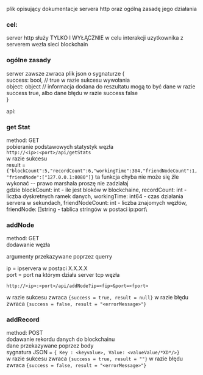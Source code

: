 plik opisujący dokumentacje servera http oraz ogólną zasadę jego działania

### cel:
server http służy TYLKO I WYŁĄCZNIE w celu interakcji uzytkownika z serverem wezła sieci blockchain


### ogólne zasady
serwer zawsze zwraca plik json o sygnaturze
{\
    success: bool, // true w razie sukcesu wywołania \
    object: object // informacja dodana do reszultatu mogą to być dane w razie success true, albo dane błędu w razie success false \
}

api:

### get Stat
method: GET\
pobieranie podstawowych statystyk węzła\
`http://<ip>:<port>/api/getStats` \
w razie sukcesu\
result = `{"blockCount":5,"recordCount":6,"workingTime":304,"friendNodeCount":1,"friendNode":["127.0.0.1:8080"]}`
ta funkcja chyba nie może się źle wykonać -- prawo marshala proszę nie zadziałaj\
gdzie blockCount: int - ile jest bloków w blockchaine, recordCount: int - liczba dyskretnych ramek danych, workingTime: int64 - czas działania servera w sekundach, friendNodeCount: int - liczba znajomych węzłów, friendNode: []string - tablica stringów w postaci ip:port\


### addNode
method: GET\
dodawanie węzła

argumenty przekazywane poprzez querry

ip = ipservera w postaci X.X.X.X \
port = port na którym działa server tcp węzła

`http://<ip>:<port>/api/addNode?ip=<fip>&port=<fport>`

w razie sukcesu zwraca `{success = true, result = null}`
w razie błędu zwraca `{success = false, result = "<errorMessage>"}`


### addRecord
method: POST\
dodawanie rekordu danych do blockchainu\
dane przekazywane poprzez body\
sygnatura JSON = `{ Key : <keyvalue>, Value: <valueValue/*XD*/>}`\
w razie sukcesu zwraca `{success = true, result = ""}`
w razie błędu zwraca `{success = false, result = "<errorMessage>"}`
